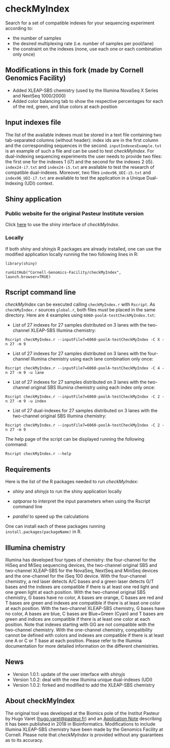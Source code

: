# checkMyIndex

Search for a set of compatible indexes for your sequencing experiment according to:

* the number of samples
* the desired multiplexing rate (i.e. number of samples per pool/lane)
* the constraint on the indexes (none, use each one or each combination only once)

## Modifications in this fork (made by Cornell Genomics Facility)

* Added XLEAP-SBS chemistry (used by the Illumina NovaSeq X Series and NextSeq 1000/2000)
* Added color balancing tab to show the respective percentages for each of the red, green, and blue colors at each position

## Input indexes file

The list of the available indexes must be stored in a text file containing two tab-separated columns (without header): index ids are in the first column and the corresponding sequences in the second. `inputIndexesExample.txt` is an example of such a file and can be used to test *checkMyIndex*. For dual-indexing sequencing experiments the user needs to provide two files: the first one for the indexes 1 (i7) and the second for the indexes 2 (i5). `index24-i7.txt` and `index24-i5.txt` are available to test the research of compatible dual-indexes. Moreover, two files `index96_UDI-i5.txt` and `index96_UDI-i7.txt` are available to test the application in a Unique Dual-Indexing (UDI) context.

## Shiny application

### Public website for the original Pasteur Institute version

Click [here](https://checkmyindex.pasteur.fr/) to use the shiny interface of *checkMyIndex*.

### Locally

If both *shiny* and *shinyjs* R packages are already installed, one can use the modified application locally running the two following lines in R:

`library(shiny)`

`runGitHub("Cornell-Genomics-Facility/checkMyIndex", launch.browser=TRUE)`

## Rscript command line

*checkMyIndex* can be executed calling `checkMyIndex.r` with `Rscript`. As `checkMyIndex.r` sources `global.r`, both files must be placed in the same directory. Here are 4 examples using `6060-poolA-testCheckMyIndex.txt`:

* List of 27 indexes for 27 samples distributed on 3 lanes with the two-channel XLEAP-SBS Illumina chemistry:

`Rscript checkMyIndex.r --inputFile7=6060-poolA-testCheckMyIndex -C X -n 27 -m 9`

* List of 27 indexes for 27 samples distributed on 3 lanes with the four-channel Illumina chemistry using each lane combination only once:

`Rscript checkMyIndex.r --inputFile7=6060-poolA-testCheckMyIndex -C 4 -n 27 -m 9 -u lane`

* List of 27 indexes for 27 samples distributed on 3 lanes with the two-channel original SBS Illumina chemistry using each index only once:

`Rscript checkMyIndex.r --inputFile7=6060-poolA-testCheckMyIndex -C 2 -n 27 -m 9 -u index`

* List of 27 dual-indexes for 27 samples distributed on 3 lanes with the two-channel original SBS Illumina chemistry:

`Rscript checkMyIndex.r --inputFile7=6060-poolA-testCheckMyIndex -C 2 -n 27 -m 9`

The help page of the script can be displayed running the following command: 

`Rscript checkMyIndex.r --help`

## Requirements

Here is the list of the R packages needed to run *checkMyIndex*:

* *shiny* and *shinyjs* to run the shiny application locally

* *optparse* to interpret the input parameters when using the Rscript command line

* *parallel* to speed up the calculations

One can install each of these packages running `install.packages(packageName)` in R.

## Illumina chemistry

Illumina has developed four types of chemistry: the four-channel for the HiSeq and MiSeq sequencing devices, the two-channel original SBS and two-channel XLEAP-SBS for the NovaSeq, NextSeq and MiniSeq devices and the one-channel for the iSeq 100 device. With the four-channel chemistry, a red laser detects A/C bases and a green laser detects G/T bases and the indexes are compatible if there is at least one red light and one green light at each position. With the two-channel original SBS chemistry, G bases have no color, A bases are orange, C bases are red and T bases are green and indexes are compatible if there is at least one color at each position. With the two-channel XLEAP-SBS chemistry, G bases have no color, A bases are blue, C bases are Blue+Green (Cyan) and T bases are green and indices are compatible if there is at least one color at each position. Note that indexes starting with GG are not compatible with the two-channel chemistry. With the one-channel chemistry, compatibility cannot be defined with colors and indexes are compatible if there is at least one A or C or T base at each position. Please refer to the Illumina documentation for more detailed information on the different chemistries.

## News

* Version 1.0.1: update of the user interface with *shinyjs*
* Version 1.0.2: deal with the new Illumina unique dual-indexes (UDI)
* Version 1.0.2: forked and modified to add the XLEAP-SBS chemistry

## About checkMyIndex

The original tool was developed at the Biomics pole of the Institut Pasteur by Hugo Varet (<hugo.varet@pasteur.fr>) and an [Application Note](https://doi.org/10.1093/bioinformatics/bty706) describing it has been published in 2018 in Bioinformatics. Modifications to include Illumina XLEAP-SBS chemistry have been made by the Genomics Facility at Cornell. Please note that *checkMyIndex* is provided without any guarantees as to its accuracy.
